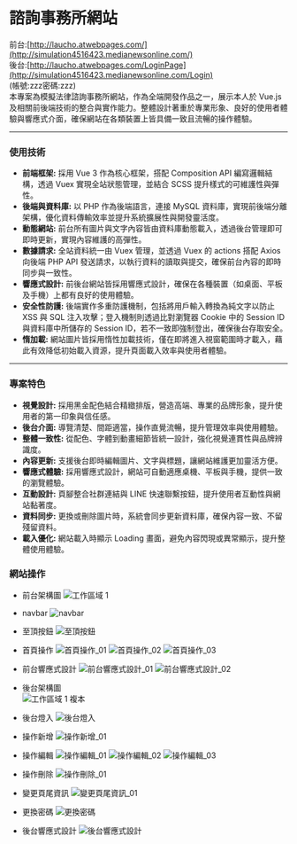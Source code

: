# 諮詢事務所網站

前台:[http://laucho.atwebpages.com/](http://simulation4516423.medianewsonline.com/)
<br>
後台:[http://laucho.atwebpages.com/LoginPage](http://simulation4516423.medianewsonline.com/Login)
<br>
(帳號:zzz密碼:zzz)
<br>
本專案為模擬法律諮詢事務所網站，作為全端開發作品之一，展示本人於 Vue.js 及相關前後端技術的整合與實作能力。整體設計著重於專業形象、良好的使用者體驗與響應式介面，確保網站在各類裝置上皆具備一致且流暢的操作體驗。
<hr>

### 使用技術
- **前端框架:**  採用 Vue 3 作為核心框架，搭配 Composition API 編寫邏輯結構，透過 Vuex 實現全站狀態管理，並結合 SCSS 提升樣式的可維護性與彈性。
- **後端與資料庫:** 以 PHP 作為後端語言，連接 MySQL 資料庫，實現前後端分離架構，優化資料傳輸效率並提升系統擴展性與開發靈活度。
- **動態網站:** 前台所有圖片與文字內容皆由資料庫動態載入，透過後台管理即可即時更新，實現內容維護的高彈性。
- **數據請求:** 全站資料統一由 Vuex 管理，並透過 Vuex 的 actions 搭配 Axios 向後端 PHP API 發送請求，以執行資料的讀取與提交，確保前台內容的即時同步與一致性。
- **響應式設計:** 前後台網站皆採用響應式設計，確保在各種裝置（如桌面、平板及手機）上都有良好的使用體驗。
- **安全性防護:** 後端實作多重防護機制，包括將用戶輸入轉換為純文字以防止 XSS 與 SQL 注入攻擊；登入機制則透過比對瀏覽器 Cookie 中的 Session ID 與資料庫中所儲存的 Session ID，若不一致即強制登出，確保後台存取安全。
- **惰加載:** 網站圖片皆採用惰性加載技術，僅在即將進入視窗範圍時才載入，藉此有效降低初始載入資源，提升頁面載入效率與使用者體驗。
<hr>

### 專案特色
- **視覺設計:**  採用黑金配色結合精緻排版，營造高端、專業的品牌形象，提升使用者的第一印象與信任感。
- **後台介面:**  導覽清楚、間距適當，操作直覺流暢，提升管理效率與使用體驗。
- **整體一致性:** 從配色、字體到動畫細節皆統一設計，強化視覺連貫性與品牌辨識度。
- **內容更新:** 支援後台即時編輯圖片、文字與標題，讓網站維護更加靈活方便。
- **響應式體驗:** 採用響應式設計，網站可自動適應桌機、平板與手機，提供一致的瀏覽體驗。
- **互動設計:** 頁腳整合社群連結與 LINE 快速聯繫按鈕，提升使用者互動性與網站黏著度。
- **資料同步:** 更換或刪除圖片時，系統會同步更新資料庫，確保內容一致、不留殘留資料。
- **載入優化:** 網站載入時顯示 Loading 畫面，避免內容閃現或異常顯示，提升整體使用體驗。

### 網站操作
- 前台架構圖
![工作區域 1](https://github.com/user-attachments/assets/6a8b5fa1-f9c1-45f6-8e36-04a4ee78799a)
- navbar
![navbar ](https://github.com/user-attachments/assets/ce232cba-eb31-43a5-b812-ea44aae2698b)
- 至頂按鈕
![至頂按鈕](https://github.com/user-attachments/assets/3da2b942-9874-4778-b9c0-f2de30fadfe2)
- 首頁操作
![首頁操作_01](https://github.com/user-attachments/assets/b151bb64-10be-4d61-a7e5-e0a46bb524f2)
![首頁操作_02](https://github.com/user-attachments/assets/9c54e1a3-d33a-4190-addc-75fca7289eb4)
![首頁操作_03](https://github.com/user-attachments/assets/87a34fc3-953a-41ed-b09d-c50853802986)
- 前台響應式設計
![前台響應式設計_01](https://github.com/user-attachments/assets/bb608d31-0671-4992-824b-db76d91b3c7a)
![前台響應式設計_02](https://github.com/user-attachments/assets/b973baa1-fa1b-4069-978c-1a0a8d6d9f88)

- 後台架構圖  
![工作區域 1 複本](https://github.com/user-attachments/assets/3b25fdb3-c540-4462-8209-14ff53fcbbb9)
- 後台燈入
![後台燈入](https://github.com/user-attachments/assets/d4045718-4433-4dd9-a652-189e1113882b)
- 操作新增
![操作新增_01](https://github.com/user-attachments/assets/477cec28-9350-41b9-a9af-051147393d07)
- 操作編輯
![操作編輯_01](https://github.com/user-attachments/assets/db9898b4-885c-4c01-bf13-bd4dc8f3b9e6)
![操作編輯_02](https://github.com/user-attachments/assets/13e49015-026b-4cd0-a0b8-515e3efbc1a4)
![操作編輯_03](https://github.com/user-attachments/assets/f8063f23-f59b-4edc-a0a5-9021429d9cad)
- 操作刪除
![操作刪除_01](https://github.com/user-attachments/assets/950adcf0-8dcc-474f-a544-eb7cdea7b2c4)
- 變更頁尾資訊
![變更頁尾資訊_01](https://github.com/user-attachments/assets/29469e5a-e098-479a-a8fb-0ab1dd7a32d3)
- 更換密碼
![更換密碼](https://github.com/user-attachments/assets/5e0a1206-a045-4478-9040-588ed4e099f5)
- 後台響應式設計
![後台響應式設計](https://github.com/user-attachments/assets/24bac9e0-d48e-4f7c-98a1-fa9ffaa57b66)
